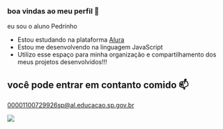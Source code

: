 ### boa vindas ao meu perfil 👻

eu sou o aluno Pedrinho

- Estou estudando na plataforma [Alura]( https://cursos.alura.com.br )
- Estou me desenvolvendo na linguagem JavaScript
- Utilizo esse espaço para minha organização e compartilhamento dos meus projetos desenvolvidos!!!




 ## você pode entrar em contanto comido 📫

 00001100729926sp@al.educacao.sp.gov.br



 ![](https://tenor.com/pt-BR/view/escorregando-yuri-alberto-caindo-de-joelhos-comemorando-caindo-pra-torcida-gif-9040935196131892578)
